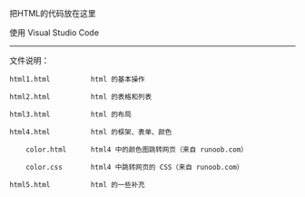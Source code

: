 把HTML的代码放在这里

使用 Visual Studio Code 

***************************
文件说明：

    html1.html          html 的基本操作
    
    html2.html          html 的表格和列表
    
    html3.html          html 的布局
    
    html4.html          html 的框架、表单、颜色
    
        color.html      html4 中的颜色图跳转网页（来自 runoob.com）
        
        color.css       html4 中跳转网页的 CSS（来自 runoob.com）
        
    html5.html          html 的一些补充
    
